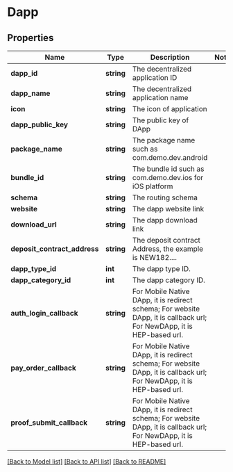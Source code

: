 # Dapp

## Properties
Name | Type | Description | Notes
------------ | ------------- | ------------- | -------------
**dapp_id** | **string** | The decentralized application ID | 
**dapp_name** | **string** | The decentralized application name | 
**icon** | **string** | The icon of application | 
**dapp_public_key** | **string** | The public key of DApp | 
**package_name** | **string** | The package name such as com.demo.dev.android | 
**bundle_id** | **string** | The bundle id such as com.demo.dev.ios for iOS platform | 
**schema** | **string** | The routing schema | 
**website** | **string** | The dapp website link | 
**download_url** | **string** | The dapp download link | 
**deposit_contract_address** | **string** | The deposit contract Address, the example is NEW182.... | 
**dapp_type_id** | **int** | The dapp type ID. | 
**dapp_category_id** | **int** | The dapp category ID. | 
**auth_login_callback** | **string** | For Mobile Native DApp, it is redirect schema; For website DApp, it is callback url; For  NewDApp, it is HEP-based url. | 
**pay_order_callback** | **string** | For Mobile Native DApp, it is redirect schema; For website DApp, it is callback url; For  NewDApp, it is HEP-based url. | 
**proof_submit_callback** | **string** | For Mobile Native DApp, it is redirect schema; For website DApp, it is callback url; For  NewDApp, it is HEP-based url. | 

[[Back to Model list]](../README.md#documentation-for-models) [[Back to API list]](../README.md#documentation-for-api-endpoints) [[Back to README]](../README.md)


